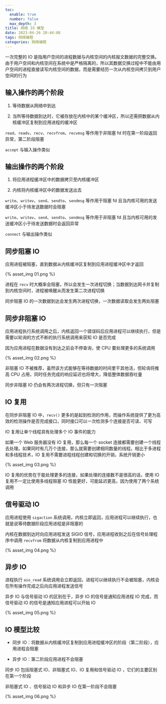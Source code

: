 ```yaml
---
toc:
  enable: true
  number: false
  max_depth: 3
title: 网络 IO 模型
date: 2023-04-26 20:44:08
tags: 网络编程
categories: 网络编程
---
```


一次完整的 IO 是指用户空间的进程数据与内核空间的内核报文数据的完整交换。由于用户空间和内核空间在系统中是严格隔离的，所以其数据交换过程中不能由用户空间的进程直接读写内核空间的数据，而是需要经历一次从内核空间拷贝到用户空间的行为

## 输入操作的两个阶段

1. 等待数据从网络中到达

2. 当所等待数据到达时，它被存放在内核中的某个缓冲区，所以还需把数据从内核缓冲区复制到应用进程的缓冲区

`read`、`readv`、`recv`、`recvfrom`、`recvmsg` 等作用于非阻塞 fd 时在第一阶段返回异常，第二阶段阻塞

`accept` 与输入操作类似

## 输出操作的两个阶段

1. 将应用进程缓冲区中的数据拷贝至内核缓冲区

2. 内核将内核缓冲区中的数据发送出去

`write`、`writev`、`send`、`sendto`、`sendmsg` 等作用于阻塞 fd 且当内核可用的发送缓冲区小于待发送数据时会阻塞

`write`、`writev`、`send`、`sendto`、`sendmsg` 等作用于非阻塞 fd 且当内核可用的发送缓冲区小于待发送数据时会返回异常

`connect` 与输出操作类似

## 同步阻塞 IO

应用进程被阻塞，直到数据从内核缓冲区复制到应用进程缓冲区中才返回

{% asset_img 01.png %}

进程在 `recv` 时大概率会阻塞，所以会发生一次进程切换；当数据到达网卡并复制到内核空间时，进程被唤醒从而发生第二次进程切换

同步阻塞 IO 的一次数据到达会发生两次进程切换，一次数据读取会发生两处阻塞

## 同步非阻塞 IO

应用进程执行系统调用之后，内核返回一个错误码后应用进程可以继续执行，但是需要以轮询的方式不断的执行系统调用来获知 IO 是否完成

因为应用进程在数据没有到达之前会不停查询，使 CPU 要处理更多的系统调用

{% asset_img 02.png %}

非阻塞 IO 不被推荐，虽然该方式能够在等待数据的时间里干其他活，但轮询将推高 CPU 占用，同时任务完成的响应延迟也将增大，降低整体数据吞吐量

同步非阻塞 IO 仍会有两次进程切换，但只有一次阻塞

## IO 复用

在同步非阻塞 IO 中，`recv()` 更多的是起到检测的作用，而操作系统提供了更为高效的检测操作是否完成接口，同时接口可以一次检测多个连接是否可读、可写

IO 复用让单个线程具有处理多个 IO 事件的能力

如果一个 Web 服务器没有 IO 复用，那么每一个 socket 连接都需要创建一个线程去处理。如果同时有几万个连接，那么就需要创建相同数量的线程。相比于多进程和多线程技术，IO 复用不需要进程线程创建和切换的开销，系统开销更小

{% asset_img 03.png %}

IO 复用的优势在于能处理更多的连接，如果处理的连接数不是很高的话，使用 IO 复用不一定比使用多线程阻塞 IO 性能更好，可能延迟更高，因为使用了两个系统调用

## 信号驱动 IO

应用进程使用 `sigaction` 系统调用，内核立即返回，应用进程可以继续执行，也就是说等待数据阶段应用进程是非阻塞的

内核在数据到达时向应用进程发送 SIGIO 信号，应用进程收到之后在信号处理程序中调用 `recvfrom` 将数据从内核复制到应用进程中

{% asset_img 04.png %}

## 异步 IO

进程执行 `aio_read` 系统调用会立即返回，进程可以继续执行不会被阻塞，内核会在所有操作完成之后向应用进程发送信号

异步 IO 与信号驱动 IO 的区别在于，异步 IO 的信号是通知应用进程 IO 完成，而信号驱动 IO 的信号是通知应用进程可以开始 IO

{% asset_img 05.png %}

## IO 模型比较

- 同步 IO：将数据从内核缓冲区复制到应用进程缓冲区的阶段（第二阶段），应用进程会阻塞

- 异步 IO：第二阶段应用进程不会阻塞

同步 IO 包括阻塞式 IO、非阻塞式 IO、IO 复用和信号驱动 IO ，它们的主要区别在第一个阶段

非阻塞式 IO 、信号驱动 IO 和异步 IO 在第一阶段不会阻塞

{% asset_img 06.png %}